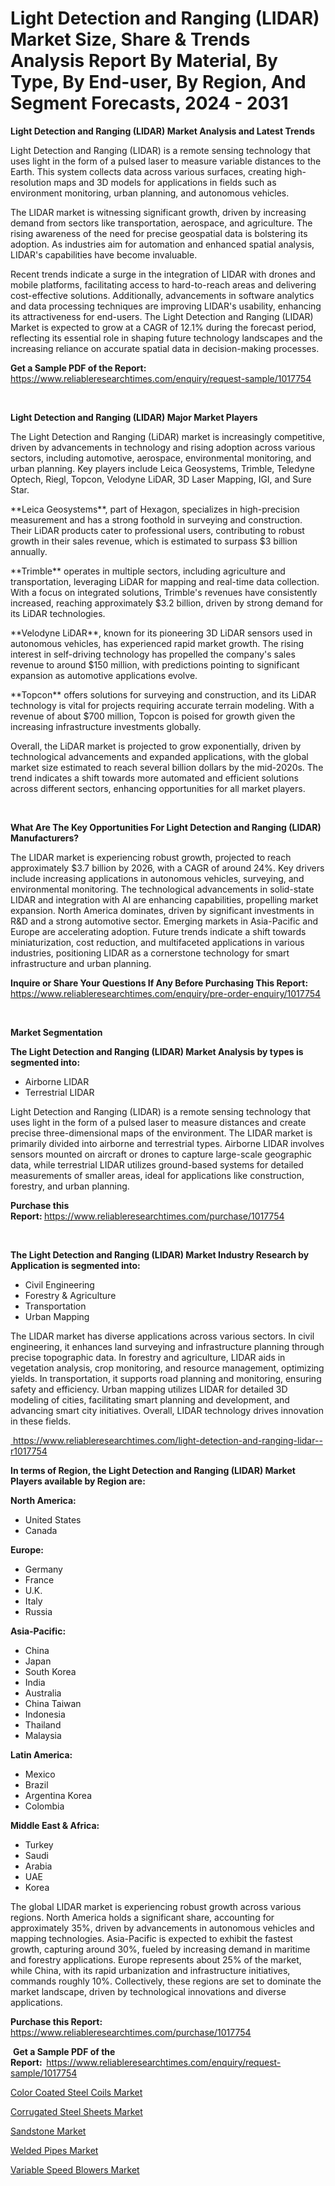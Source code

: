 <p><h1>Light Detection and Ranging (LIDAR) Market Size, Share & Trends Analysis Report By Material, By Type, By End-user, By Region, And Segment Forecasts, 2024 - 2031</h1></p><p><strong>Light Detection and Ranging (LIDAR) Market Analysis and Latest Trends</strong></p>
<p><p>Light Detection and Ranging (LIDAR) is a remote sensing technology that uses light in the form of a pulsed laser to measure variable distances to the Earth. This system collects data across various surfaces, creating high-resolution maps and 3D models for applications in fields such as environment monitoring, urban planning, and autonomous vehicles. </p><p>The LIDAR market is witnessing significant growth, driven by increasing demand from sectors like transportation, aerospace, and agriculture. The rising awareness of the need for precise geospatial data is bolstering its adoption. As industries aim for automation and enhanced spatial analysis, LIDAR's capabilities have become invaluable.</p><p>Recent trends indicate a surge in the integration of LIDAR with drones and mobile platforms, facilitating access to hard-to-reach areas and delivering cost-effective solutions. Additionally, advancements in software analytics and data processing techniques are improving LIDAR's usability, enhancing its attractiveness for end-users. The Light Detection and Ranging (LIDAR) Market is expected to grow at a CAGR of 12.1% during the forecast period, reflecting its essential role in shaping future technology landscapes and the increasing reliance on accurate spatial data in decision-making processes.</p></p>
<p><strong>Get a Sample PDF of the Report:&nbsp;</strong> <a href="https://www.reliableresearchtimes.com/enquiry/request-sample/1017754?utm_campaign=1616&utm_medium=2&utm_source=Github&utm_content=ia&utm_term=29102024&utm_id=light-detection-and-ranging-lidar">https://www.reliableresearchtimes.com/enquiry/request-sample/1017754</a></p>
<p>&nbsp;</p>
<p><strong>Light Detection and Ranging (LIDAR) Major Market Players</strong></p>
<p><p>The Light Detection and Ranging (LiDAR) market is increasingly competitive, driven by advancements in technology and rising adoption across various sectors, including automotive, aerospace, environmental monitoring, and urban planning. Key players include Leica Geosystems, Trimble, Teledyne Optech, Riegl, Topcon, Velodyne LiDAR, 3D Laser Mapping, IGI, and Sure Star.</p><p>**Leica Geosystems**, part of Hexagon, specializes in high-precision measurement and has a strong foothold in surveying and construction. Their LiDAR products cater to professional users, contributing to robust growth in their sales revenue, which is estimated to surpass $3 billion annually.</p><p>**Trimble** operates in multiple sectors, including agriculture and transportation, leveraging LiDAR for mapping and real-time data collection. With a focus on integrated solutions, Trimble's revenues have consistently increased, reaching approximately $3.2 billion, driven by strong demand for its LiDAR technologies.</p><p>**Velodyne LiDAR**, known for its pioneering 3D LiDAR sensors used in autonomous vehicles, has experienced rapid market growth. The rising interest in self-driving technology has propelled the company's sales revenue to around $150 million, with predictions pointing to significant expansion as automotive applications evolve.</p><p>**Topcon** offers solutions for surveying and construction, and its LiDAR technology is vital for projects requiring accurate terrain modeling. With a revenue of about $700 million, Topcon is poised for growth given the increasing infrastructure investments globally.</p><p>Overall, the LiDAR market is projected to grow exponentially, driven by technological advancements and expanded applications, with the global market size estimated to reach several billion dollars by the mid-2020s. The trend indicates a shift towards more automated and efficient solutions across different sectors, enhancing opportunities for all market players.</p></p>
<p>&nbsp;</p>
<p><strong>What Are The Key Opportunities For Light Detection and Ranging (LIDAR) Manufacturers?</strong></p>
<p><p>The LIDAR market is experiencing robust growth, projected to reach approximately $3.7 billion by 2026, with a CAGR of around 24%. Key drivers include increasing applications in autonomous vehicles, surveying, and environmental monitoring. The technological advancements in solid-state LIDAR and integration with AI are enhancing capabilities, propelling market expansion. North America dominates, driven by significant investments in R&D and a strong automotive sector. Emerging markets in Asia-Pacific and Europe are accelerating adoption. Future trends indicate a shift towards miniaturization, cost reduction, and multifaceted applications in various industries, positioning LIDAR as a cornerstone technology for smart infrastructure and urban planning.</p></p>
<p><strong>Inquire or Share Your Questions If Any Before Purchasing This Report:</strong> <a href="https://www.reliableresearchtimes.com/enquiry/pre-order-enquiry/1017754?utm_campaign=1616&utm_medium=2&utm_source=Github&utm_content=ia&utm_term=29102024&utm_id=light-detection-and-ranging-lidar">https://www.reliableresearchtimes.com/enquiry/pre-order-enquiry/1017754</a></p>
<p>&nbsp;</p>
<p><strong>Market Segmentation</strong></p>
<p><strong>The Light Detection and Ranging (LIDAR) Market Analysis by types is segmented into:</strong></p>
<p><ul><li>Airborne LIDAR</li><li>Terrestrial LIDAR</li></ul></p>
<p><p>Light Detection and Ranging (LIDAR) is a remote sensing technology that uses light in the form of a pulsed laser to measure distances and create precise three-dimensional maps of the environment. The LIDAR market is primarily divided into airborne and terrestrial types. Airborne LIDAR involves sensors mounted on aircraft or drones to capture large-scale geographic data, while terrestrial LIDAR utilizes ground-based systems for detailed measurements of smaller areas, ideal for applications like construction, forestry, and urban planning.</p></p>
<p><strong>Purchase this Report:&nbsp;</strong><a href="https://www.reliableresearchtimes.com/purchase/1017754?utm_campaign=1616&utm_medium=2&utm_source=Github&utm_content=ia&utm_term=29102024&utm_id=light-detection-and-ranging-lidar">https://www.reliableresearchtimes.com/purchase/1017754</a></p>
<p>&nbsp;</p>
<p><strong>The Light Detection and Ranging (LIDAR) Market Industry Research by Application is segmented into:</strong></p>
<p><ul><li>Civil Engineering</li><li>Forestry & Agriculture</li><li>Transportation</li><li>Urban Mapping</li></ul></p>
<p><p>The LIDAR market has diverse applications across various sectors. In civil engineering, it enhances land surveying and infrastructure planning through precise topographic data. In forestry and agriculture, LIDAR aids in vegetation analysis, crop monitoring, and resource management, optimizing yields. In transportation, it supports road planning and monitoring, ensuring safety and efficiency. Urban mapping utilizes LIDAR for detailed 3D modeling of cities, facilitating smart planning and development, and advancing smart city initiatives. Overall, LIDAR technology drives innovation in these fields.</p></p>
<p><a href="https://www.reliableresearchtimes.com/light-detection-and-ranging-lidar--r1017754?utm_campaign=1616&utm_medium=2&utm_source=Github&utm_content=ia&utm_term=29102024&utm_id=light-detection-and-ranging-lidar">&nbsp;https://www.reliableresearchtimes.com/light-detection-and-ranging-lidar--r1017754</a></p>
<p><strong>In terms of Region, the Light Detection and Ranging (LIDAR) Market Players available by Region are:</strong></p>
<p>
    <p> <strong> North America: </strong>
        <ul>
            <li>United States</li>
            <li>Canada</li>
        </ul>
        </p> 
    <p> <strong> Europe: </strong>
        <ul>
            <li>Germany</li>
            <li>France</li>
            <li>U.K.</li>
            <li>Italy</li>
            <li>Russia</li>
        </ul>
        </p> 
    <p> <strong> Asia-Pacific: </strong>
        <ul>
            <li>China</li>
            <li>Japan</li>
            <li>South Korea</li>
            <li>India</li>
            <li>Australia</li>
            <li>China Taiwan</li>
            <li>Indonesia</li>
            <li>Thailand</li>
            <li>Malaysia</li>
        </ul>
        </p> 
    <p> <strong> Latin America: </strong>
        <ul>
            <li>Mexico</li>
            <li>Brazil</li>
            <li>Argentina Korea</li>
            <li>Colombia</li>
        </ul>
        </p> 
    <p> <strong> Middle East & Africa: </strong>
        <ul>
            <li>Turkey</li>
            <li>Saudi</li>
            <li>Arabia</li>
            <li>UAE</li>
            <li>Korea</li>
        </ul>
    </p>
    </p>
<p><p>The global LIDAR market is experiencing robust growth across various regions. North America holds a significant share, accounting for approximately 35%, driven by advancements in autonomous vehicles and mapping technologies. Asia-Pacific is expected to exhibit the fastest growth, capturing around 30%, fueled by increasing demand in maritime and forestry applications. Europe represents about 25% of the market, while China, with its rapid urbanization and infrastructure initiatives, commands roughly 10%. Collectively, these regions are set to dominate the market landscape, driven by technological innovations and diverse applications.</p></p>
<p><strong>Purchase this Report: </strong><a href="https://www.reliableresearchtimes.com/purchase/1017754?utm_campaign=1616&utm_medium=2&utm_source=Github&utm_content=ia&utm_term=29102024&utm_id=light-detection-and-ranging-lidar">https://www.reliableresearchtimes.com/purchase/1017754</a></p>
<p>&nbsp;<strong>Get a Sample PDF of the Report:&nbsp;&nbsp;</strong><a href="https://www.reliableresearchtimes.com/enquiry/request-sample/1017754?utm_campaign=1616&utm_medium=2&utm_source=Github&utm_content=ia&utm_term=29102024&utm_id=light-detection-and-ranging-lidar">https://www.reliableresearchtimes.com/enquiry/request-sample/1017754</a></p>
<p><strong></strong></p>
<p><p><a href="https://www.linkedin.com/pulse/color-coated-steel-coils-market-ecosystem-competitive-landscape-0dk9c?utm_campaign=1616&utm_medium=2&utm_source=Github&utm_content=ia&utm_term=29102024&utm_id=light-detection-and-ranging-lidar">Color Coated Steel Coils Market</a></p><p><a href="https://www.linkedin.com/pulse/corrugated-steel-sheets-ecosystem-mapping-innovation-value-njnrc?utm_campaign=1616&utm_medium=2&utm_source=Github&utm_content=ia&utm_term=29102024&utm_id=light-detection-and-ranging-lidar">Corrugated Steel Sheets Market</a></p><p><a href="https://www.linkedin.com/pulse/sandstone-market-analysis-product-segmentation-regional-75qnf?utm_campaign=1616&utm_medium=2&utm_source=Github&utm_content=ia&utm_term=29102024&utm_id=light-detection-and-ranging-lidar">Sandstone Market</a></p><p><a href="https://www.linkedin.com/pulse/welded-pipes-market-refracting-trends-consumer-behaviors-cegrf?utm_campaign=1616&utm_medium=2&utm_source=Github&utm_content=ia&utm_term=29102024&utm_id=light-detection-and-ranging-lidar">Welded Pipes Market</a></p><p><a href="https://www.linkedin.com/pulse/variable-speed-blowers-industry-forecast-market-shifts-843fe?utm_campaign=1616&utm_medium=2&utm_source=Github&utm_content=ia&utm_term=29102024&utm_id=light-detection-and-ranging-lidar">Variable Speed Blowers Market</a></p></p>